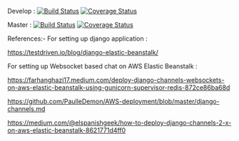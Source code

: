 Develop :
[![Build Status](https://app.travis-ci.com/gcivil-nyu-org/Wednesday-Fall2023-Team-4.svg?branch=develop)](https://app.travis-ci.com/gcivil-nyu-org/Wednesday-Fall2023-Team-4)
[![Coverage Status](https://coveralls.io/repos/github/gcivil-nyu-org/Wednesday-Fall2023-Team-4/badge.svg?branch=develop)](https://coveralls.io/github/gcivil-nyu-org/Wednesday-Fall2023-Team-4?branch=develop)

Master :
[![Build Status](https://app.travis-ci.com/gcivil-nyu-org/Wednesday-Fall2023-Team-4.svg?branch=master)](https://app.travis-ci.com/gcivil-nyu-org/Wednesday-Fall2023-Team-4)
[![Coverage Status](https://coveralls.io/repos/github/gcivil-nyu-org/Wednesday-Fall2023-Team-4/badge.svg?branch=master)](https://coveralls.io/github/gcivil-nyu-org/Wednesday-Fall2023-Team-4?branch=master)

References:-
For setting up django application :

https://testdriven.io/blog/django-elastic-beanstalk/

For setting up Websocket based chat on AWS Elastic Beanstalk :

https://farhanghazi17.medium.com/deploy-django-channels-websockets-on-aws-elastic-beanstalk-using-gunicorn-supervisor-redis-872ce86ba68d

https://github.com/PaulleDemon/AWS-deployment/blob/master/django-channels.md

https://medium.com/@elspanishgeek/how-to-deploy-django-channels-2-x-on-aws-elastic-beanstalk-8621771d4ff0
